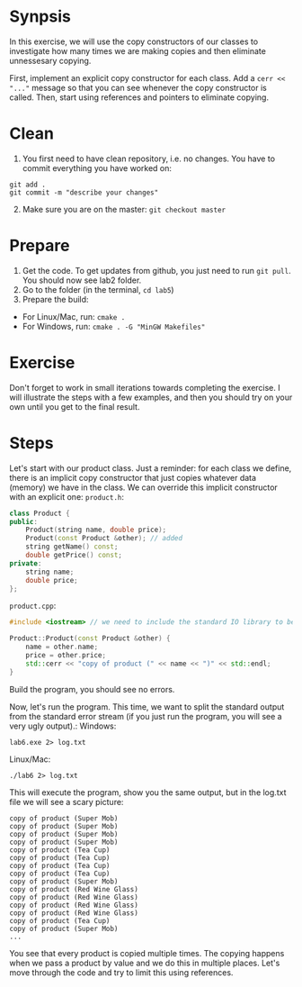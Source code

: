 # Synpsis
In this exercise, we will use the copy constructors of our classes to investigate how many times we are making copies and then eliminate unnessesary copying.

First, implement an explicit copy constructor for each class. Add a `cerr << "..."` message so that you can see whenever the copy constructor is called. Then, start using references and pointers to eliminate copying.

# Clean
1. You first need to have clean repository, i.e. no changes. You have to commit everything you have worked on:
```
git add .
git commit -m "describe your changes"
```

2. Make sure you are on the master: `git checkout master`

# Prepare
1. Get the code. To get updates from github, you just need to run `git pull`. You should now see lab2 folder. 
2. Go to the folder (in the terminal, `cd lab5`)
3. Prepare the build:
  * For Linux/Mac, run: `cmake .`
  * For Windows, run: `cmake . -G "MinGW Makefiles"`

# Exercise

Don't forget to work in small iterations towards completing the exercise. I will illustrate the steps with a few examples, and then you should try on your own until you get to the final result.

# Steps

Let's start with our product class. Just a reminder: for each class we define, there is an implicit copy constructor that just copies whatever data (memory) we have in the class. We can override this implicit constructor with an explicit one:
`product.h`:
```c++
class Product {
public:
    Product(string name, double price);
    Product(const Product &other); // added
    string getName() const;
    double getPrice() const;
private:
    string name;
    double price;
};
```
`product.cpp`:
```c++
#include <iostream> // we need to include the standard IO library to be able to log the copying

Product::Product(const Product &other) {
    name = other.name;
    price = other.price;
    std::cerr << "copy of product (" << name << ")" << std::endl;
}
```

Build the program, you should see no errors.

Now, let's run the program. This time, we want to split the standard output from the standard error stream (if you just run the program, you will see a very ugly output).:
Windows:
```
lab6.exe 2> log.txt
```
Linux/Mac:
```
./lab6 2> log.txt
```

This will execute the program, show you the same output, but in the log.txt file we will see a scary picture:
~~~
copy of product (Super Mob)
copy of product (Super Mob)
copy of product (Super Mob)
copy of product (Super Mob)
copy of product (Tea Cup)
copy of product (Tea Cup)
copy of product (Tea Cup)
copy of product (Tea Cup)
copy of product (Super Mob)
copy of product (Red Wine Glass)
copy of product (Red Wine Glass)
copy of product (Red Wine Glass)
copy of product (Red Wine Glass)
copy of product (Tea Cup)
copy of product (Super Mob)
...
~~~

You see that every product is copied multiple times. The copying happens when we pass a product by value and we do this in multiple places. Let's move through the code and try to limit this using references.

